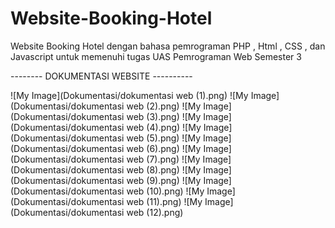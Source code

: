 # Website-Booking-Hotel
Website Booking Hotel dengan bahasa pemrograman PHP , Html , CSS , dan Javascript untuk memenuhi tugas UAS Pemrograman Web Semester 3

-------- DOKUMENTASI WEBSITE ----------

![My Image](Dokumentasi/dokumentasi web (1).png)
![My Image](Dokumentasi/dokumentasi web (2).png)
![My Image](Dokumentasi/dokumentasi web (3).png)
![My Image](Dokumentasi/dokumentasi web (4).png)
![My Image](Dokumentasi/dokumentasi web (5).png)
![My Image](Dokumentasi/dokumentasi web (6).png)
![My Image](Dokumentasi/dokumentasi web (7).png)
![My Image](Dokumentasi/dokumentasi web (8).png)
![My Image](Dokumentasi/dokumentasi web (9).png)
![My Image](Dokumentasi/dokumentasi web (10).png)
![My Image](Dokumentasi/dokumentasi web (11).png)
![My Image](Dokumentasi/dokumentasi web (12).png)
